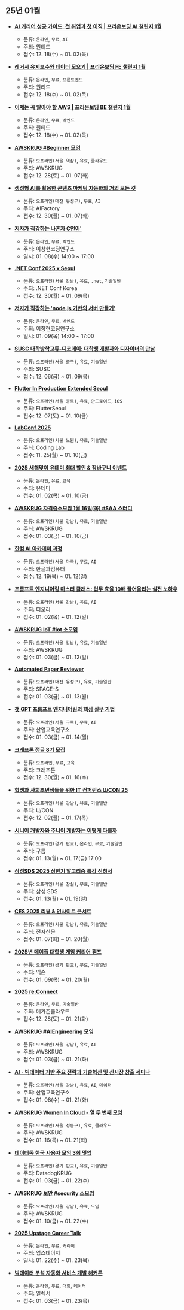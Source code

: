 ## 25년 01월
- __[AI 커리어 성공 가이드: 첫 취업과 첫 이직 | 프리온보딩 AI 챌린지 1월](https://www.wanted.co.kr/events/pre_challenge_ai_8)__
  - 분류: `온라인`, `무료`, `AI`
  - 주최: 원티드
  - 접수: 12. 18(수) ~ 01. 02(목)

- __[레거시 유지보수와 데이터 모으기 | 프리온보딩 FE 챌린지 1월](https://www.wanted.co.kr/events/pre_challenge_fe_29)__
  - 분류: `온라인`, `무료`, `프론트엔드`
  - 주최: 원티드
  - 접수: 12. 18(수) ~ 01. 02(목)
- __[이제는 꼭 알아야 할 AWS | 프리온보딩 BE 챌린지 1월](https://www.wanted.co.kr/events/pre_challenge_be_27)__
  - 분류: `온라인`, `무료`, `벡엔드`
  - 주최: 원티드
  - 접수: 12. 18(수) ~ 01. 02(목)
- __[AWSKRUG #Beginner 모임](https://www.meetup.com/awskrug/events/305223632/)__
  - 분류: `오프라인(서울 역삼)`, `유료`, `클라우드`
  - 주최: AWSKRUG
  - 접수: 12. 28(토) ~ 01. 07(화)
- __[생성형 AI를 활용한 콘텐츠 마케팅 자동화의 거의 모든 것](https://aifactory.space/task/8833/overview)__
  - 분류: `오프라인(대전 유성구)`, `무료`, `AI`
  - 주최: AIFactory
  - 접수: 12. 30(월) ~ 01. 07(화)
- __[저자가 직강하는 나혼자 C언어'](https://okky.kr/articles/1524191)__
  - 분류: `온라인`, `무료`, `벡엔드`
  - 주최: 이창현코딩연구소
  - 일시: 01. 08(수) 14:00 ~ 17:00
- __[.NET Conf 2025 x Seoul](https://dotnetconf.kr/2025)__
  - 분류: `오프라인(서울 강남)`, `유료`, `.net`, `기술일반`
  - 주최: .NET Conf Korea
  - 접수: 12. 30(월) ~ 01. 09(목)
- __[저자가 직강하는 'node.js 기반의 서버 만들기'](https://okky.kr/articles/1524192)__
  - 분류: `온라인`, `무료`, `벡엔드`
  - 주최: 이창현코딩연구소
  - 일시: 01. 09(목) 14:00 ~ 17:00
- __[​SUSC 대학방학교류-디코데이: 대학생 개발자와 디자이너의 만남](https://event-us.kr/susc/event/96304)__
  - 분류: `오프라인(서울 중구)`, `유료`, `기술일반`
  - 주최: SUSC
  - 접수: 12. 06(금) ~ 01. 09(목)
- __[Flutter In Production Extended Seoul](https://event-us.kr/flutterseoul/event/96401)__
  - 분류: `오프라인(서울 종로)`, `유료`, `안드로이드`, `iOS`
  - 주최: FlutterSeoul
  - 접수: 12. 07(토) ~ 01. 10(금)
- __[LabConf 2025](https://festa.io/events/6488)__
  - 분류: `오프라인(서울 노원)`, `유료`, `기술일반`
  - 주최: Coding Lab
  - 접수: 11. 25(월) ~ 01. 10(금)
- __[2025 새해맞이 유데미 최대 할인 & 장바구니 이벤트](https://udemy.wjtb.co.kr/event/cp_24q1)__
  - 분류: `온라인`, `유료`, `교육`
  - 주최: 유데미
  - 접수: 01. 02(목) ~ 01. 10(금)
- __[AWSKRUG 자격증소모임 1월 16일(목) #SAA 스터디](https://www.meetup.com/awskrug/events/305373693/)__
  - 분류: `오프라인(서울 강남)`, `유료`, `기술일반`
  - 주최: AWSKRUG
  - 접수: 01. 03(금) ~ 01. 10(금)
- __[한컴 AI 아카데미 과정](https://sniperfactory.com/kdthancom)__
  - 분류: `오프라인(서울 마곡)`, `무료`, `AI`
  - 주최: 한글과컴퓨터
  - 접수: 12. 19(목) ~ 01. 12(일)
- __[프롬프트 엔지니어링 마스터 클래스: 업무 효율 10배 끌어올리는 실전 노하우](https://event-us.kr/theori/event/97141?utm_source=devevent&utm_medium=post&utm_campaign=aci5ciz1au)__
  - 분류: `오프라인(서울 강남)`, `유료`, `AI`
  - 주최: 티오리
  - 접수: 01. 02(목) ~ 01. 12(일)
- __[AWSKRUG IoT #iot 소모임](https://www.meetup.com/awskrug/events/305380704/)__
  - 분류: `오프라인(서울 강남)`, `유료`, `기술일반`
  - 주최: AWSKRUG
  - 접수: 01. 03(금) ~ 01. 12(일)
- __[Automated Paper Reviewer](https://aifactory.space/task/8834/overview)__
  - 분류: `오프라인(대전 유성구)`, `유료`, `기술일반`
  - 주최: SPACE-S
  - 접수: 01. 03(금) ~ 01. 13(월)
- __[챗 GPT 프롬프트 엔지니어링의 핵심 실무 기법](https://event-us.kr/theori/event/97141?utm_source=devevent&utm_medium=post&utm_campaign=aci5ciz1au)__
  - 분류: `오프라인(서울 구로)`, `무료`, `AI`
  - 주최: 산업교육연구소
  - 접수: 01. 03(금) ~ 01. 14(월)
- __[크래프톤 정글 8기 모집](https://jungle.krafton.com/?utm_source=ol1&utm_medium=github_dev_event&utm_campaign=junglepromotion8&utm_content=recruitment)__
  - 분류: `오프라인`, `무료`, `교육`
  - 주최: 크래프톤
  - 접수: 12. 30(월) ~ 01. 16(수)
- __[​학생과 사회초년생들을 위한 IT 컨퍼런스 U/CON 25](https://event.u6.ai/)__
  - 분류: `오프라인(서울 강남)`, `유료`, `기술일반`
  - 주최: U/CON
  - 접수: 12. 02(월) ~ 01. 17(목)
- __[시니어 개발자와 주니어 개발자는 어떻게 다를까](https://tech.goorm.io/ko/2501_commit/)__
  - 분류: `오프라인(경기 판교)`, `온라인`, `무료`, `기술일반`
  - 주최: 구름
  - 접수: 01. 13(월) ~ 01. 17(금) 17:00
- __[삼성SDS 2025 상반기 알고리즘 특강 신청서](https://docs.google.com/forms/d/e/1FAIpQLSd0tX5QV0RbXOq33z3i9nRbQrl-pLK_JdJy1ROqyT6l04GMvw/viewform)__
  - 분류: `오프라인(서울 잠실)`, `무료`, `기술일반`
  - 주최: 삼성 SDS
  - 접수: 01. 13(월) ~ 01. 19(일)
- __[CES 2025 리뷰 & 인사이트 콘서트](https://www.sek.co.kr/2025/CES)__
  - 분류: `오프라인(서울 강남)`, `유료`, `기술일반`
  - 주최: 전자신문
  - 접수: 01. 07(화) ~ 01. 20(월)
- __[2025년 메이플 대학생 게임 커리어 캠프](https://maplestory.career.greetinghr.com/o/141369)__
  - 분류: `오프라인(경기 판교)`, `무료`, `기술일반`
  - 주최: 넥슨
  - 접수: 01. 09(목) ~ 01. 20(월)
- __[2025 re:Connect](https://www.megazone.com/reconnect2025-apply-form/)__
  - 분류: `온라인`, `무료`, `기술일반`
  - 주최: 메가존클라우드
  - 접수: 12. 28(토) ~ 01. 21(화)
- __[AWSKRUG #AIEngineering 모임](https://www.meetup.com/awskrug/events/305372486/)__
  - 분류: `오프라인(서울 강남)`, `유료`, `AI`
  - 주최: AWSKRUG
  - 접수: 01. 03(금) ~ 01. 21(화)
- __[AIㆍ빅데이터 기반 주요 전략과 기술혁신 및 신시장 창출 세미나](https://okky.kr/articles/1524386)__
  - 분류: `오프라인(서울 강남)`, `유료`, `AI`, `데이터`
  - 주최: 산업교육연구소
  - 접수: 01. 08(수) ~ 01. 21(화)
- __[AWSKRUG Women In Cloud - 열 두 번째 모임](https://www.meetup.com/awskrug/events/305434782/)__
  - 분류: `오프라인(서울 성동구)`, `유료`, `클라우드`
  - 주최: AWSKRUG
  - 접수: 01. 16(목) ~ 01. 21(화)
- __[데이터독 한국 사용자 모임 3회 밋업](https://www.inflearn.com/course/offline/datadog-meetup-20253rd)__
  - 분류: `오프라인(경기 판교)`, `유료`, `기술일반`
  - 주최: DatadogKRUG
  - 접수: 01. 03(금) ~ 01. 22(수)
- __[AWSKRUG 보안 #security 소모임](https://www.meetup.com/awskrug/events/305515882/)__
  - 분류: `오프라인(서울 강남)`, `유료`, `모임`
  - 주최: AWSKRUG
  - 접수: 01. 10(금) ~ 01. 22(수)
- __[2025 Upstage Career Talk](https://www.upstage.ai/events/2025-upstage-career-talk)__
  - 분류: `온라인`, `무료`, `커리어`
  - 주최: 업스데이지
  - 일시: 01. 22(수) ~ 01. 23(목)
- __[빅데이터 분석 자동화 서비스 개발 해커톤](https://www.blaybus.com/activities/421/landing)__
  - 분류: `온라인`, `무료`, `대회`, `데이터`
  - 주최: 일렉서
  - 접수: 01. 03(금) ~ 01. 23(목)